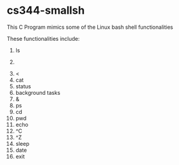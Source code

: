 # cs344-smallsh
This C Program mimics some of the Linux bash shell functionalities

These functionalities include:
1. ls
2. >>
3. <
4. cat
5. status
6. background tasks
7. &
8. ps
9. cd
10. pwd
11. echo
12. ^C
13. ^Z
14. sleep
15. date
16. exit
